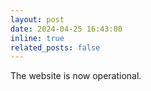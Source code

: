```yaml
---
layout: post
date: 2024-04-25 16:43:00
inline: true
related_posts: false
---
```


The website is now operational.

